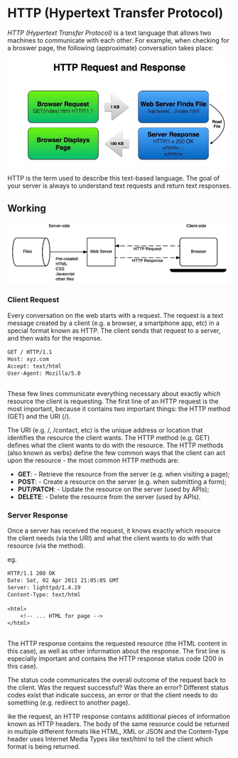 # HTTP (Hypertext Transfer Protocol)

_HTTP (Hypertext Transfer Protocol)_ is a text language that allows two machines to communicate with each other. For example,
when checking for a broswer page, the following (approximate) conversation takes place:

![L](assignments/Assets/Gzip-HTTP-Request-Response.jpg)


HTTP is the term used to describe this text-based language. The goal of your server is always to understand text requests and return text responses.

## Working

![l](assignments/Assets/Basic_Static_App_Server.png)

### Client Request 

Every conversation on the web starts with a request. The request is a text message created by a client (e.g. a browser,
a smartphone app, etc) in a special format known as HTTP. The client sends that request to a server, and then waits for the response.




```http
GET / HTTP/1.1
Host: xyz.com
Accept: text/html
User-Agent: Mozilla/5.0 


```
These few lines communicate everything necessary about exactly which resource the client is requesting. The first line of an HTTP request is the most important, because it contains two important things: the HTTP method (GET) and the URI (/).

The URI (e.g. /, /contact, etc) is the unique address or location that identifies the resource the client wants. The HTTP method (e.g. GET) defines what the client wants to do with the resource. The HTTP methods (also known as verbs) 
define the few common ways that the client can act upon the resource - the most common HTTP methods are:

- **GET**: - Retrieve the resource from the server (e.g. when visiting a page);
- **POST**: -  Create a resource on the server (e.g. when submitting a form);
- **PUT/PATCH**: - Update the resource on the server (used by APIs);
- **DELETE**: - Delete the resource from the server (used by APIs).

### Server Response

Once a server has received the request, it knows exactly which resource the client needs (via the URI) and what the client wants to do with that resource (via the method).

eg.

```http
HTTP/1.1 200 OK
Date: Sat, 02 Apr 2011 21:05:05 GMT
Server: lighttpd/1.4.19
Content-Type: text/html

<html>
    <!-- ... HTML for page -->
</html>


```

The HTTP response contains the requested resource (the HTML content in this case), as well as other information about the response. The first line is especially important and contains the HTTP response status code (200 in this case).

The status code communicates the overall outcome of the request back to the client. Was the request successful? Was there an error? Different status codes exist that indicate success, an error or that the client needs to do something (e.g. redirect to another page).

ike the request, an HTTP response contains additional pieces of information known as HTTP headers. The body of the same resource could be returned in multiple different formats like HTML, XML or JSON and the Content-Type header uses Internet Media Types like text/html to tell the client which format is being returned.
